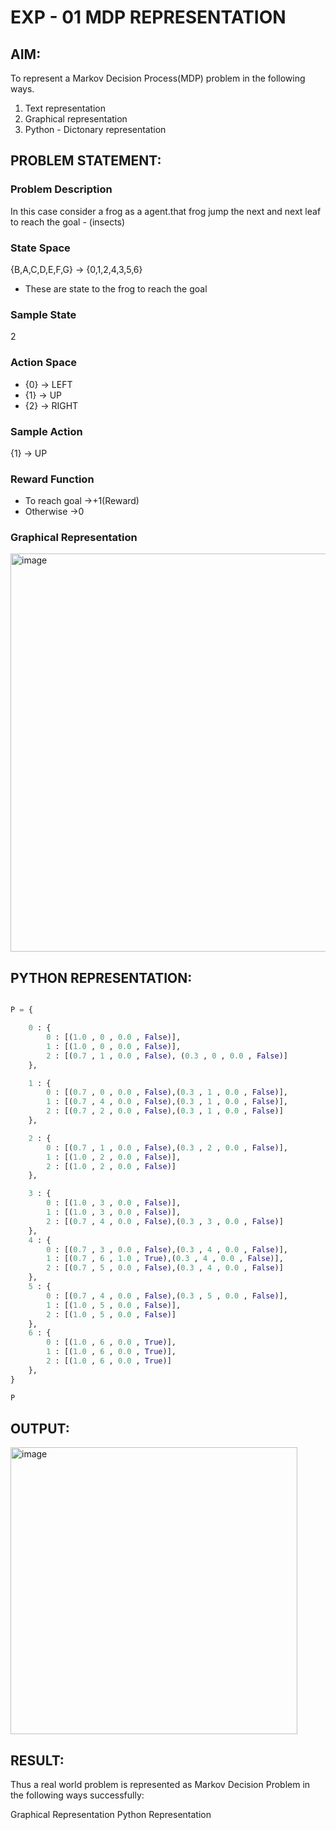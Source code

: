 # EXP - 01 MDP REPRESENTATION

## AIM:
To represent a Markov Decision Process(MDP) problem in the following ways.

1) Text representation
2) Graphical representation
3) Python - Dictonary representation

## PROBLEM STATEMENT:

### Problem Description
In this case consider a frog as a agent.that frog jump the next and next leaf to reach the goal - (insects) 

### State Space

{B,A,C,D,E,F,G} -> {0,1,2,4,3,5,6}

* These are state to the frog to reach the goal

### Sample State

2 

### Action Space

* {0} -> LEFT
* {1} -> UP
* {2} -> RIGHT

### Sample Action

{1} -> UP

### Reward Function

* To reach goal ->+1(Reward) 
* Otherwise ->0

### Graphical Representation

<img width="637" alt="image" src="https://github.com/Monisha-11/mdp-representation/assets/93427240/a7595c00-5896-4532-9c60-0ac6713f5c9b">




## PYTHON REPRESENTATION:
```python

P = {

    0 : {
        0 : [(1.0 , 0 , 0.0 , False)],
        1 : [(1.0 , 0 , 0.0 , False)],
        2 : [(0.7 , 1 , 0.0 , False), (0.3 , 0 , 0.0 , False)]
    },

    1 : {
        0 : [(0.7 , 0 , 0.0 , False),(0.3 , 1 , 0.0 , False)],
        1 : [(0.7 , 4 , 0.0 , False),(0.3 , 1 , 0.0 , False)],
        2 : [(0.7 , 2 , 0.0 , False),(0.3 , 1 , 0.0 , False)]
    },

    2 : {
        0 : [(0.7 , 1 , 0.0 , False),(0.3 , 2 , 0.0 , False)],
        1 : [(1.0 , 2 , 0.0 , False)],
        2 : [(1.0 , 2 , 0.0 , False)]
    },

    3 : {
        0 : [(1.0 , 3 , 0.0 , False)],
        1 : [(1.0 , 3 , 0.0 , False)],
        2 : [(0.7 , 4 , 0.0 , False),(0.3 , 3 , 0.0 , False)]
    },
    4 : {
        0 : [(0.7 , 3 , 0.0 , False),(0.3 , 4 , 0.0 , False)],
        1 : [(0.7 , 6 , 1.0 , True),(0.3 , 4 , 0.0 , False)],
        2 : [(0.7 , 5 , 0.0 , False),(0.3 , 4 , 0.0 , False)]
    },
    5 : {
        0 : [(0.7 , 4 , 0.0 , False),(0.3 , 5 , 0.0 , False)],
        1 : [(1.0 , 5 , 0.0 , False)],
        2 : [(1.0 , 5 , 0.0 , False)]
    },
    6 : {
        0 : [(1.0 , 6 , 0.0 , True)],
        1 : [(1.0 , 6 , 0.0 , True)],
        2 : [(1.0 , 6 , 0.0 , True)]
    },
}

P

```
## OUTPUT:

<img width="459" alt="image" src="https://github.com/Monisha-11/mdp-representation/assets/93427240/31c5f9ab-a247-420d-b637-e618417bee1b">




## RESULT:
Thus a real world problem is represented as Markov Decision Problem in the following ways successfully:

Graphical Representation
Python Representation

